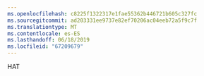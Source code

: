 ```yaml
---
ms.openlocfilehash: c8225f1322317e1fae55362b446721b605c327fc
ms.sourcegitcommit: ad203331ee9737e82ef70206ac04eeb72a5f9c7f
ms.translationtype: MT
ms.contentlocale: es-ES
ms.lasthandoff: 06/18/2019
ms.locfileid: "67209679"
---
```

HAT